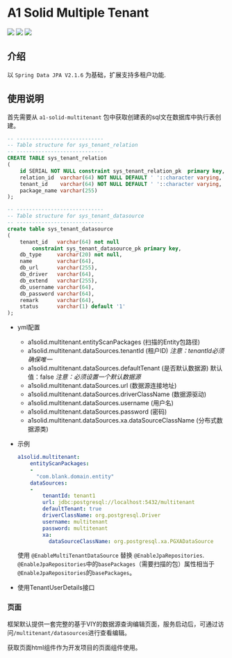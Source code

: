 A1 Solid Multiple Tenant
===
![][bg-jdk] ![][bg-springboot] ![][bg-spring-data-jpa]

[bg-jdk]: https://img.shields.io/badge/jdk-1.8-brightgreen.svg?style=flat&logo=java&color=information&labelColor=important
[bg-springboot]: https://img.shields.io/badge/SpringBoot-2.1.4-information.svg?labelColor=blue
[bg-spring-data-jpa]: https://img.shields.io/badge/SpringDataJpa-2.1.6-information.svg?labelColor=blue

## 介绍
  
以 `Spring Data JPA V2.1.6` 为基础，扩展支持多租户功能.

## 使用说明

首先需要从 `a1-solid-multitenant` 包中获取创建表的sql文在数据库中执行表创建。

```sql
-- ----------------------------
-- Table structure for sys_tenant_relation
-- ----------------------------
CREATE TABLE sys_tenant_relation
( 
    id SERIAL NOT NULL constraint sys_tenant_relation_pk  primary key,
    relation_id  varchar(64) NOT NULL DEFAULT ' '::character varying,
    tenant_id    varchar(64) NOT NULL DEFAULT ' '::character varying,
    package_name varchar(255)
);

-- ----------------------------
-- Table structure for sys_tenant_datasource
-- ----------------------------
create table sys_tenant_datasource
(
    tenant_id   varchar(64) not null
        constraint sys_tenant_datasource_pk primary key,
    db_type     varchar(20) not null,
    name        varchar(64),
    db_url      varchar(255),
    db_driver   varchar(64),
    db_extend   varchar(255),
    db_username varchar(64),
    db_password varchar(64),
    remark      varchar(64),
    status      varchar(1) default '1'
);

```

- yml配置
  - a1solid.multitenant.entityScanPackages (扫描的Entity包路径)
  - a1solid.multitenant.dataSources.tenantId (租户ID)
    *注意：tenantId必须确保唯一*
  - a1solid.multitenant.dataSources.defaultTenant (是否默认数据源)
    默认值：false
    *注意：必须设置一个默认数据源*
  - a1solid.multitenant.dataSources.url (数据源连接地址)
  - a1solid.multitenant.dataSources.driverClassName (数据源驱动)
  - a1solid.multitenant.dataSources.username (用户名)
  - a1solid.multitenant.dataSources.password (密码)
  - a1solid.multitenant.dataSources.xa.dataSourceClassName (分布式数据源类)
  
- 示例
  ```yaml
  a1solid.multitenant:
      entityScanPackages: 
      -
        "com.blank.domain.entity"
      dataSources:
      -
          tenantId: tenant1
          url: jdbc:postgresql://localhost:5432/multitenant
          defaultTenant: true
          driverClassName: org.postgresql.Driver
          username: multitenant
          password: multitenant
          xa:
            dataSourceClassName: org.postgresql.xa.PGXADataSource
  ```

  使用 `@EnableMultiTenantDataSource` 替换 `@EnableJpaRepositories`. `@EnableJpaRepositories`中的`basePackages`（需要扫描的包）属性相当于`@EnableJpaRepositories`的`basePackages`。
   
- 使用TenantUserDetails接口

### 页面

框架默认提供一套完整的基于VIY的数据源查询编辑页面，服务启动后，可通过访问`/multitenant/datasources`进行查看编辑。

获取页面html组件作为开发项目的页面组件使用。

